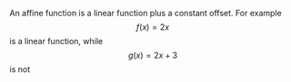An affine function is a linear function plus a constant offset.
For example 
$$
f(x) = 2x
$$
is a linear function, while
$$
g(x) = 2x + 3
$$
is not